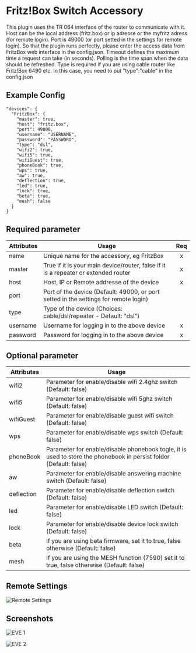 # Fritz!Box Switch Accessory

This plugin uses the TR 064 interface of the router to communicate with it. Host can be the local address (fritz.box) or ip adresse or the myfritz adress (for remote login). Port is 49000 (or port setted in the settings for remote login). So that the plugin runs perfectly, please enter the access data from FritzBox web interface in the config.json. Timeout defines the maximum time a request can take (in seconds). Polling is the time span when the data should be refreshed. Type is required if you are using cable router like Fritz!Box 6490 etc. In this case, you need to put "type":"cable" in the config.json



## Example Config

```
"devices": {
  "FritzBox": {
    "master": true,
    "host": "fritz.box",
    "port": 49000,
    "username": "USERNAME",
    "password": "PASSWORD",
    "type": "dsl",
    "wifi2": true,
    "wifi5": true,
    "wifiGuest": true,
    "phoneBook": true,
    "wps": true,
    "aw": true,
    "deflection": true,
    "led": true,
    "lock": true,
    "beta": true,
    "mesh": false
  }
}
```



## Required parameter

| Attributes | Usage | Req |
|------------|-------|:----------:|
| name | Unique name for the accessory, eg FritzBox | x |
| master | True if it is your main device/router, false if it is a repeater or extended router | x |
| host       | Host, IP or Remote addresse of the device                    | x |
| port       | Port of the device (Default: 49000, or port setted in the settings for remote login) |  |
| type       | Type of the device (Choices: cable/dsl/repeater - Default: "dsl") |  |
| username   | Username for logging in to the above device                  | x |
| password | Password for logging in to the above device | x |



## Optional parameter

| Attributes | Usage |
|------------|-------|
| wifi2 | Parameter for enable/disable wifi 2.4ghz switch (Default: false) |
| wifi5 | Parameter for enable/disable wifi 5ghz switch (Default: false) |
| wifiGuest | Parameter for enable/disable guest wifi switch (Default: false) |
| wps | Parameter for enable/disable wps switch (Default: false) |
| phoneBook | Parameter for enable/disable phonebook togle, it is used to store the phonebook in persist folder (Default: false) |
| aw | Parameter for enable/disable answering machine switch (Default: false) |
| deflection | Parameter for enable/disable deflection switch (Default: false) |
| led | Parameter for enable/disable LED switch (Default: false) |
| lock | Parameter for enable/disable device lock switch (Default: false) |
| beta | If you are using beta firmware, set it to true, false otherwise (Default: false) |
| mesh | If you are using the MESH function (7590) set it to true, false otherwise (Default: false) |



## Remote Settings

![Remote Settings](https://raw.githubusercontent.com/SeydX/homebridge-fritz-platform/master/docs/images/remoteLogin.jpg)



## Screenshots

![EVE 1](https://raw.githubusercontent.com/SeydX/homebridge-fritz-platform/master/images/device_characteristics1.PNG)

![EVE 2](https://raw.githubusercontent.com/SeydX/homebridge-fritz-platform/master/images/device_characteristics2.PNG)
